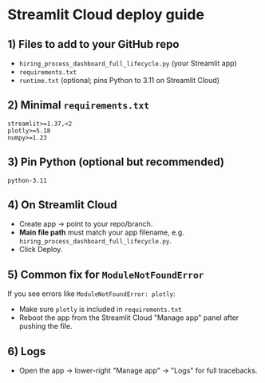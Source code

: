 # Streamlit Cloud deploy guide

## 1) Files to add to your GitHub repo
- `hiring_process_dashboard_full_lifecycle.py`  (your Streamlit app)
- `requirements.txt`
- `runtime.txt`  (optional; pins Python to 3.11 on Streamlit Cloud)

## 2) Minimal `requirements.txt`
```
streamlit>=1.37,<2
plotly>=5.18
numpy>=1.23
```

## 3) Pin Python (optional but recommended)
```
python-3.11
```

## 4) On Streamlit Cloud
- Create app → point to your repo/branch.
- **Main file path** must match your app filename, e.g. `hiring_process_dashboard_full_lifecycle.py`.
- Click Deploy.

## 5) Common fix for `ModuleNotFoundError`
If you see errors like `ModuleNotFoundError: plotly`:
- Make sure `plotly` is included in `requirements.txt`
- Reboot the app from the Streamlit Cloud "Manage app" panel after pushing the file.

## 6) Logs
- Open the app → lower-right "Manage app" → "Logs" for full tracebacks.
